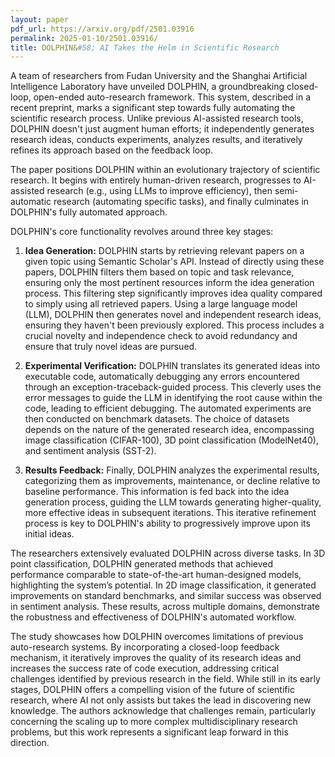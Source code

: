 ```yaml
---
layout: paper
pdf_url: https://arxiv.org/pdf/2501.03916
permalink: 2025-01-10/2501.03916/
title: DOLPHIN&#58; AI Takes the Helm in Scientific Research
---
```




A team of researchers from Fudan University and the Shanghai Artificial Intelligence Laboratory have unveiled DOLPHIN, a groundbreaking closed-loop, open-ended auto-research framework.  This system, described in a recent preprint, marks a significant step towards fully automating the scientific research process.  Unlike previous AI-assisted research tools, DOLPHIN doesn't just augment human efforts; it independently generates research ideas, conducts experiments, analyzes results, and iteratively refines its approach based on the feedback loop.

The paper positions DOLPHIN within an evolutionary trajectory of scientific research. It begins with entirely human-driven research, progresses to AI-assisted research (e.g., using LLMs to improve efficiency), then semi-automatic research (automating specific tasks), and finally culminates in DOLPHIN's fully automated approach.  

DOLPHIN's core functionality revolves around three key stages:

1. **Idea Generation:** DOLPHIN starts by retrieving relevant papers on a given topic using Semantic Scholar's API.  Instead of directly using these papers, DOLPHIN filters them based on topic and task relevance, ensuring only the most pertinent resources inform the idea generation process.  This filtering step significantly improves idea quality compared to simply using all retrieved papers. Using a large language model (LLM), DOLPHIN then generates novel and independent research ideas, ensuring they haven't been previously explored. This process includes a crucial novelty and independence check to avoid redundancy and ensure that truly novel ideas are pursued.

2. **Experimental Verification:** DOLPHIN translates its generated ideas into executable code, automatically debugging any errors encountered through an exception-traceback-guided process. This cleverly uses the error messages to guide the LLM in identifying the root cause within the code, leading to efficient debugging.   The automated experiments are then conducted on benchmark datasets. The choice of datasets depends on the nature of the generated research idea, encompassing image classification (CIFAR-100), 3D point classification (ModelNet40), and sentiment analysis (SST-2).

3. **Results Feedback:** Finally, DOLPHIN analyzes the experimental results, categorizing them as improvements, maintenance, or decline relative to baseline performance. This information is fed back into the idea generation process, guiding the LLM towards generating higher-quality, more effective ideas in subsequent iterations.  This iterative refinement process is key to DOLPHIN's ability to progressively improve upon its initial ideas.

The researchers extensively evaluated DOLPHIN across diverse tasks.  In 3D point classification, DOLPHIN generated methods that achieved performance comparable to state-of-the-art human-designed models, highlighting the system’s potential.  In 2D image classification, it generated improvements on standard benchmarks, and similar success was observed in sentiment analysis. These results, across multiple domains, demonstrate the robustness and effectiveness of DOLPHIN's automated workflow.

The study showcases how DOLPHIN overcomes limitations of previous auto-research systems. By incorporating a closed-loop feedback mechanism, it iteratively improves the quality of its research ideas and increases the success rate of code execution, addressing critical challenges identified by previous research in the field. While still in its early stages, DOLPHIN offers a compelling vision of the future of scientific research, where AI not only assists but takes the lead in discovering new knowledge.  The authors acknowledge that challenges remain, particularly concerning the scaling up to more complex multidisciplinary research problems, but this work represents a significant leap forward in this direction.